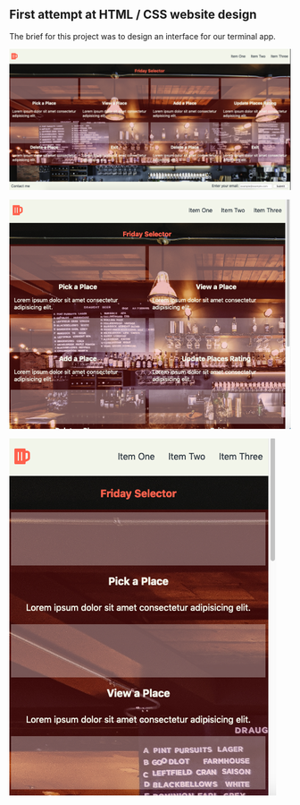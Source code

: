 ## First attempt at HTML / CSS website design

The brief for this project was to design an interface for our terminal app. 

![screenshot for PC size](/screenshot1.png "pc size")

![screenshot for Tablet size](./screenshot2.png "pc size")

![screenshot for Phone size](./screenshot3.png "pc size")